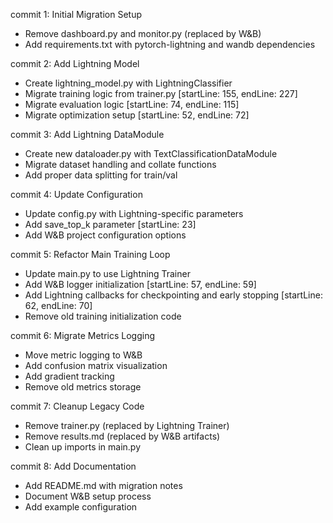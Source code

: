 commit 1: Initial Migration Setup
- Remove dashboard.py and monitor.py (replaced by W&B)
- Add requirements.txt with pytorch-lightning and wandb dependencies

commit 2: Add Lightning Model
- Create lightning_model.py with LightningClassifier
- Migrate training logic from trainer.py [startLine: 155, endLine: 227]
- Migrate evaluation logic [startLine: 74, endLine: 115]
- Migrate optimization setup [startLine: 52, endLine: 72]

commit 3: Add Lightning DataModule
- Create new dataloader.py with TextClassificationDataModule
- Migrate dataset handling and collate functions
- Add proper data splitting for train/val

commit 4: Update Configuration
- Update config.py with Lightning-specific parameters
- Add save_top_k parameter [startLine: 23]
- Add W&B project configuration options

commit 5: Refactor Main Training Loop
- Update main.py to use Lightning Trainer
- Add W&B logger initialization [startLine: 57, endLine: 59]
- Add Lightning callbacks for checkpointing and early stopping [startLine: 62, endLine: 70]
- Remove old training initialization code

commit 6: Migrate Metrics Logging
- Move metric logging to W&B
- Add confusion matrix visualization
- Add gradient tracking
- Remove old metrics storage

commit 7: Cleanup Legacy Code
- Remove trainer.py (replaced by Lightning Trainer)
- Remove results.md (replaced by W&B artifacts)
- Clean up imports in main.py

commit 8: Add Documentation
- Add README.md with migration notes
- Document W&B setup process
- Add example configuration
